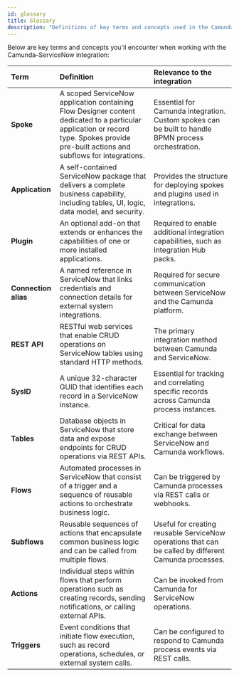 ```yaml
---
id: glossary
title: Glossary
description: "Definitions of key terms and concepts used in the Camunda–ServiceNow integration."
---
```


Below are key terms and concepts you'll encounter when working with the Camunda–ServiceNow integration:

| Term                 | Definition                                                                                                                                                                             | Relevance to the integration                                                                          |
| :------------------- | :------------------------------------------------------------------------------------------------------------------------------------------------------------------------------------- | :---------------------------------------------------------------------------------------------------- |
| **Spoke**            | A scoped ServiceNow application containing Flow Designer content dedicated to a particular application or record type. Spokes provide pre-built actions and subflows for integrations. | Essential for Camunda integration. Custom spokes can be built to handle BPMN process orchestration.   |
| **Application**      | A self-contained ServiceNow package that delivers a complete business capability, including tables, UI, logic, data model, and security.                                               | Provides the structure for deploying spokes and plugins used in integrations.                         |
| **Plugin**           | An optional add-on that extends or enhances the capabilities of one or more installed applications.                                                                                    | Required to enable additional integration capabilities, such as Integration Hub packs.                |
| **Connection alias** | A named reference in ServiceNow that links credentials and connection details for external system integrations.                                                                        | Required for secure communication between ServiceNow and the Camunda platform.                        |
| **REST API**         | RESTful web services that enable CRUD operations on ServiceNow tables using standard HTTP methods.                                                                                     | The primary integration method between Camunda and ServiceNow.                                        |
| **SysID**            | A unique 32-character GUID that identifies each record in a ServiceNow instance.                                                                                                       | Essential for tracking and correlating specific records across Camunda process instances.             |
| **Tables**           | Database objects in ServiceNow that store data and expose endpoints for CRUD operations via REST APIs.                                                                                 | Critical for data exchange between ServiceNow and Camunda workflows.                                  |
| **Flows**            | Automated processes in ServiceNow that consist of a trigger and a sequence of reusable actions to orchestrate business logic.                                                          | Can be triggered by Camunda processes via REST calls or webhooks.                                     |
| **Subflows**         | Reusable sequences of actions that encapsulate common business logic and can be called from multiple flows.                                                                            | Useful for creating reusable ServiceNow operations that can be called by different Camunda processes. |
| **Actions**          | Individual steps within flows that perform operations such as creating records, sending notifications, or calling external APIs.                                                       | Can be invoked from Camunda for ServiceNow operations.                                                |
| **Triggers**         | Event conditions that initiate flow execution, such as record operations, schedules, or external system calls.                                                                         | Can be configured to respond to Camunda process events via REST calls.                                |
